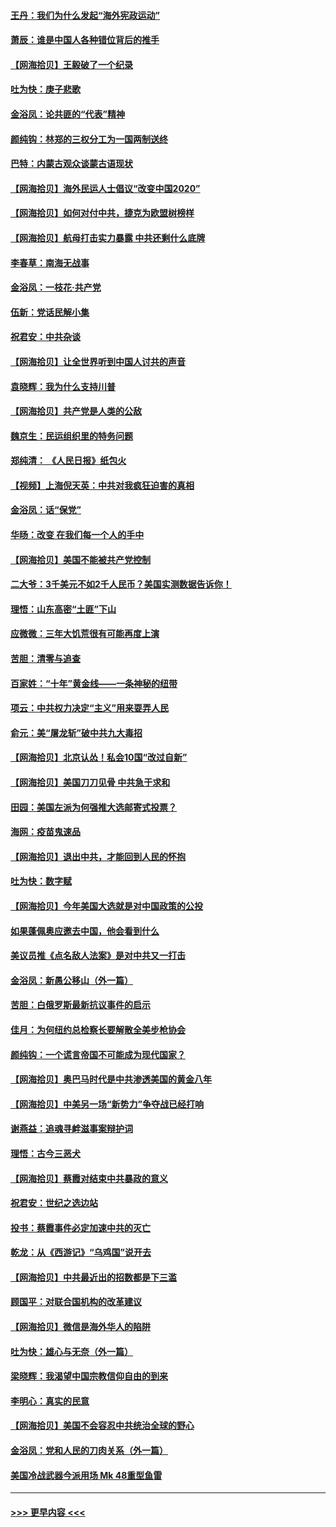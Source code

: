 #### [王丹：我们为什么发起“海外宪政运动”](../pages/nsc993/n12380286.md?t=09050302) 
#### [萧辰：谁是中国人各种错位背后的推手](../pages/nsc993/n12379800.md?t=09050302) 
#### [【网海拾贝】王毅破了一个纪录](../pages/nsc993/n12379251.md?t=09050302) 
#### [吐为快：庚子悲歌](../pages/nsc993/n12378821.md?t=09050302) 
#### [金浴凤：论共匪的“代表”精神](../pages/nsc993/n12377546.md?t=09050302) 
#### [颜纯钩：林郑的三权分工为一国两制送终](../pages/nsc993/n12377306.md?t=09050302) 
#### [巴特：内蒙古观众谈蒙古语现状](../pages/nsc993/n12376923.md?t=09050302) 
#### [【网海拾贝】海外民运人士倡议“改变中国2020”](../pages/nsc993/n12376682.md?t=09050302) 
#### [【网海拾贝】如何对付中共，捷克为欧盟树榜样](../pages/nsc993/n12374209.md?t=09050302) 
#### [【网海拾贝】航母打击实力暴露 中共还剩什么底牌](../pages/nsc993/n12371825.md?t=09050302) 
#### [李春草：南海无战事](../pages/nsc993/n12371159.md?t=09050302) 
#### [金浴凤：一枝花·共产党](../pages/nsc993/n12368757.md?t=09050302) 
#### [伍新：党话民解小集](../pages/nsc993/n12366907.md?t=09050302) 
#### [祝君安：中共杂谈](../pages/nsc993/n12366076.md?t=09050302) 
#### [【网海拾贝】让全世界听到中国人讨共的声音](../pages/nsc993/n12365569.md?t=09050302) 
#### [袁晓辉：我为什么支持川普](../pages/nsc993/n12362670.md?t=09050302) 
#### [【网海拾贝】共产党是人类的公敌](../pages/nsc993/n12363182.md?t=09050302) 
#### [魏京生：民运组织里的特务问题](../pages/nsc993/n12363010.md?t=09050302) 
#### [郑纯清： 《人民日报》纸包火](../pages/nsc993/n12362706.md?t=09050302) 
#### [【视频】上海倪天英：中共对我疯狂迫害的真相](../pages/nsc993/n12356341.md?t=09050302) 
#### [金浴凤：话“保党”](../pages/nsc993/n12361867.md?t=09050302) 
#### [华旸：改变 在我们每一个人的手中](../pages/nsc993/n12361774.md?t=09050302) 
#### [【网海拾贝】美国不能被共产党控制](../pages/nsc993/n12360271.md?t=09050302) 
#### [二大爷：3千美元不如2千人民币？美国实测数据告诉你！](../pages/nsc993/n12358563.md?t=09050302) 
#### [理悟：山东高密“土匪”下山](../pages/nsc993/n12358535.md?t=09050302) 
#### [应微微：三年大饥荒很有可能再度上演](../pages/nsc993/n12358523.md?t=09050302) 
#### [苦胆：清零与追查](../pages/nsc993/n12358501.md?t=09050302) 
#### [百家姓：“十年”黄金线——一条神秘的纽带](../pages/nsc993/n12358319.md?t=09050302) 
#### [项云：中共权力决定“主义”用来耍弄人民](../pages/nsc993/n12358172.md?t=09050302) 
#### [俞元：美“屠龙斩”破中共九大毒招](../pages/nsc993/n12357822.md?t=09050302) 
#### [【网海拾贝】北京认怂！私会10国“改过自新”](../pages/nsc993/n12357784.md?t=09050302) 
#### [【网海拾贝】美国刀刀见骨 中共急于求和](../pages/nsc993/n12355511.md?t=09050302) 
#### [田园：美国左派为何强推大选邮寄式投票？](../pages/nsc993/n12352963.md?t=09050302) 
#### [海网：疫苗鬼速品](../pages/nsc993/n12354438.md?t=09050302) 
#### [【网海拾贝】退出中共，才能回到人民的怀抱](../pages/nsc993/n12352634.md?t=09050302) 
#### [吐为快：数字赋](../pages/nsc993/n12352317.md?t=09050302) 
#### [【网海拾贝】今年美国大选就是对中国政策的公投](../pages/nsc993/n12350973.md?t=09050302) 
#### [如果蓬佩奥应邀去中国，他会看到什么](../pages/nsc993/n12350945.md?t=09050302) 
#### [美议员推《点名敌人法案》是对中共又一打击](../pages/nsc993/n12350765.md?t=09050302) 
#### [金浴凤：新愚公移山（外一篇）](../pages/nsc993/n12350253.md?t=09050302) 
#### [苦胆：白俄罗斯最新抗议事件的启示](../pages/nsc993/n12349989.md?t=09050302) 
#### [佳月：为何纽约总检察长要解散全美步枪协会](../pages/nsc993/n12349939.md?t=09050302) 
#### [颜纯钩：一个谎言帝国不可能成为现代国家？](../pages/nsc993/n12349898.md?t=09050302) 
#### [【网海拾贝】奥巴马时代是中共渗透美国的黄金八年](../pages/nsc993/n12349284.md?t=09050302) 
#### [【网海拾贝】中美另一场“新势力”争夺战已经打响](../pages/nsc993/n12346998.md?t=09050302) 
#### [谢燕益：追魂寻衅滋事案辩护词](../pages/nsc993/n12346892.md?t=09050302) 
#### [理悟：古今三恶犬](../pages/nsc993/n12345190.md?t=09050302) 
#### [【网海拾贝】蔡霞对结束中共暴政的意义](../pages/nsc993/n12344263.md?t=09050302) 
#### [祝君安：世纪之选边站](../pages/nsc993/n12342382.md?t=09050302) 
#### [投书：蔡霞事件必定加速中共的灭亡](../pages/nsc993/n12341881.md?t=09050302) 
#### [乾龙：从《西游记》“乌鸡国”说开去](../pages/nsc993/n12341690.md?t=09050302) 
#### [【网海拾贝】中共最近出的招数都是下三滥](../pages/nsc993/n12341593.md?t=09050302) 
#### [顾国平：对联合国机构的改革建议](../pages/nsc993/n12339928.md?t=09050302) 
#### [【网海拾贝】微信是海外华人的陷阱](../pages/nsc993/n12338868.md?t=09050302) 
#### [吐为快：雄心与无奈（外一篇）](../pages/nsc993/n12338132.md?t=09050302) 
#### [梁晓辉：我渴望中国宗教信仰自由的到来](../pages/nsc993/n12336657.md?t=09050302) 
#### [李明心：真实的民意](../pages/nsc993/n12336089.md?t=09050302) 
#### [【网海拾贝】美国不会容忍中共统治全球的野心](../pages/nsc993/n12336063.md?t=09050302) 
#### [金浴凤：党和人民的刀肉关系（外一篇）](../pages/nsc993/n12335834.md?t=09050302) 
#### [美国冷战武器今派用场 Mk 48重型鱼雷](../pages/nsc993/n12335354.md?t=09050302) 

----
#### [ >>> 更早内容 <<< ](../indexes/nsc993-earlier.md)
